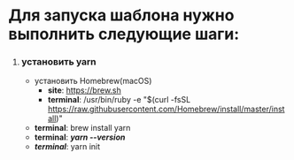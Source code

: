 Для запуска шаблона нужно выполнить следующие шаги:
=====================
1) ### установить yarn
	* установить Homebrew(macOS)
		- **site**: https://brew.sh
		- **terminal**: /usr/bin/ruby -e "$(curl -fsSL https://raw.githubusercontent.com/Homebrew/install/master/install)"
	* **terminal**: brew install yarn
	* **terminal**: ***yarn --version***
	* ***terminal***: yarn init
